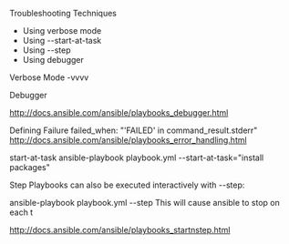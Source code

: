 Troubleshooting Techniques
  * Using verbose mode
  * Using --start-at-task
  * Using --step
  * Using debugger

Verbose Mode
 -vvvv

Debugger

http://docs.ansible.com/ansible/playbooks_debugger.html

Defining Failure
failed_when: "'FAILED' in command_result.stderr"
http://docs.ansible.com/ansible/playbooks_error_handling.html

start-at-task
ansible-playbook playbook.yml --start-at-task="install packages"

Step
Playbooks can also be executed interactively with --step:

ansible-playbook playbook.yml --step
This will cause ansible to stop on each t


http://docs.ansible.com/ansible/playbooks_startnstep.html
